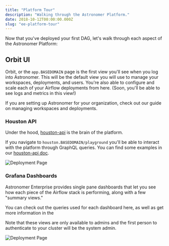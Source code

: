 ```yaml
---
title: "Platform Tour"
description: "Walking through the Astronomer Platform."
date: 2018-10-12T00:00:00.000Z
slug: "ee-platform-tour"
---
```


Now that you've deployed your first DAG, let's walk through each aspect of the Astronomer Platform:

## Orbit UI

Orbit, or the `app.BASEDOMAIN` page is the first view you'll see when you log into Astronomer. This will be the default view you will use to manage your workspaces, deployments, and users. You're also able to configure and scale each of your Airflow deployments from here. (Soon, you'll be able to see logs and metrics in this view!)

If you are setting up Astronomer for your organization, check out our guide on managing workspaces and deployments.

### Houston API

Under the hood, [houston-api](https://github.com/astronomer/houston-api) is the brain of the platform.

If you navigate to `houston.BASEDOMAIN/playground` you'll be able to interact with the platform through GraphQL queries. You can find some examples in our [houston-api doc](https://www.astronomer.io/docs/houston-api/).


![Deployment Page](https://assets2.astronomer.io/main/docs/ee/houston_example.png)

### Grafana Dashboards

Astronomer Enterprise provides single pane dashboards that let you see how each piece of the Airflow stack is performing, along with a few "summary views."

You can check out the queries used for each dashboard here, as well as get more information in the

Note that these views are only available to admins and the first person to authenticate to your cluster will be the system admin.

![Deployment Page](https://assets2.astronomer.io/main/docs/ee/airflow_deployment_overview.png)
